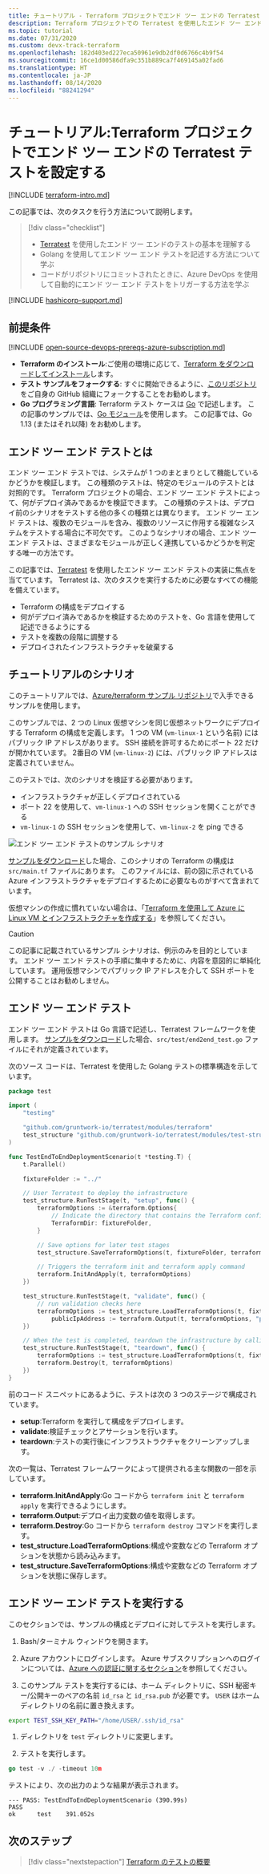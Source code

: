 ```yaml
---
title: チュートリアル - Terraform プロジェクトでエンド ツー エンドの Terratest テストを設定する
description: Terraform プロジェクトでの Terratest を使用したエンド ツー エンド テストの詳細について説明します。
ms.topic: tutorial
ms.date: 07/31/2020
ms.custom: devx-track-terraform
ms.openlocfilehash: 182d403ed227eca50961e9db2df0d6766c4b9f54
ms.sourcegitcommit: 16ce1d00586dfa9c351b889ca7f469145a02fad6
ms.translationtype: HT
ms.contentlocale: ja-JP
ms.lasthandoff: 08/14/2020
ms.locfileid: "88241294"
---
```

# <a name="tutorial-setup-end-to-end-terratest-testing-on-terraform-projects"></a>チュートリアル:Terraform プロジェクトでエンド ツー エンドの Terratest テストを設定する

[!INCLUDE [terraform-intro.md](includes/terraform-intro.md)]

この記事では、次のタスクを行う方法について説明します。

> [!div class="checklist"]
> * [Terratest](https://github.com/gruntwork-io/terratest) を使用したエンド ツー エンドのテストの基本を理解する
> * Golang を使用してエンド ツー エンド テストを記述する方法について学ぶ
> * コードがリポジトリにコミットされたときに、Azure DevOps を使用して自動的にエンド ツー エンド テストをトリガーする方法を学ぶ

[!INCLUDE [hashicorp-support.md](includes/hashicorp-support.md)]

## <a name="prerequisites"></a>前提条件

[!INCLUDE [open-source-devops-prereqs-azure-subscription.md](../includes/open-source-devops-prereqs-azure-subscription.md)]
- **Terraform のインストール**:ご使用の環境に応じて、[Terraform をダウンロードしてインストール](https://www.terraform.io/downloads.html)します。
- **テスト サンプルをフォークする**: すぐに開始できるように、[このリポジトリ](https://github.com/Azure/terraform)をご自身の GitHub 組織にフォークすることをお勧めします。
- **Go プログラミング言語**: Terraform テスト ケースは [Go](https://golang.org/dl/) で記述します。 この記事のサンプルでは、[Go モジュール](https://blog.golang.org/using-go-modules)を使用します。 この記事では、Go 1.13 (またはそれ以降) をお勧めします。

## <a name="what-is-end-to-end-testing"></a>エンド ツー エンド テストとは

エンド ツー エンド テストでは、システムが 1 つのまとまりとして機能しているかどうかを検証します。 この種類のテストは、特定のモジュールのテストとは対照的です。 Terraform プロジェクトの場合、エンド ツー エンド テストによって、何がデプロイ済みであるかを検証できます。 この種類のテストは、デプロイ前のシナリオをテストする他の多くの種類とは異なります。 エンド ツー エンド テストは、複数のモジュールを含み、複数のリソースに作用する複雑なシステムをテストする場合に不可欠です。 このようなシナリオの場合、エンド ツー エンド テストは、さまざまなモジュールが正しく連携しているかどうかを判定する唯一の方法です。

この記事では、[Terratest](https://github.com/gruntwork-io/terratest) を使用したエンド ツー エンド テストの実装に焦点を当てています。 Terratest は、次のタスクを実行するために必要なすべての機能を備えています。

- Terraform の構成をデプロイする
- 何がデプロイ済みであるかを検証するためのテストを、Go 言語を使用して記述できるようにする
- テストを複数の段階に調整する
- デプロイされたインフラストラクチャを破棄する

## <a name="tutorial-scenario"></a>チュートリアルのシナリオ

このチュートリアルでは、[Azure/terraform サンプル リポジトリ](https://github.com/Azure/terraform/blob/master/samples/end-to-end-testing/README.md)で入手できるサンプルを使用します。

このサンプルでは、2 つの Linux 仮想マシンを同じ仮想ネットワークにデプロイする Terraform の構成を定義します。 1 つの VM (`vm-linux-1` という名前) にはパブリック IP アドレスがあります。 SSH 接続を許可するためにポート 22 だけが開かれています。 2番目の VM (`vm-linux-2`) には、パブリック IP アドレスは定義されていません。

このテストでは、次のシナリオを検証する必要があります。

- インフラストラクチャが正しくデプロイされている
- ポート 22 を使用して、`vm-linux-1` への SSH セッションを開くことができる
- `vm-linux-1` の SSH セッションを使用して、`vm-linux-2` を ping できる

![エンド ツー エンド テストのサンプル シナリオ](media/best-practices-end-to-end-testing/scenario.png)

[サンプルをダウンロード](#prerequisites)した場合、このシナリオの Terraform の構成は `src/main.tf` ファイルにあります。 このファイルには、前の図に示されている Azure インフラストラクチャをデプロイするために必要なものがすべて含まれています。

仮想マシンの作成に慣れていない場合は、「[Terraform を使用して Azure に Linux VM とインフラストラクチャを作成する](create-linux-virtual-machine-with-infrastructure.md)」を参照してください。

> [!CAUTION]
> この記事に記載されているサンプル シナリオは、例示のみを目的としています。 エンド ツー エンド テストの手順に集中するために、内容を意図的に単純化しています。 運用仮想マシンでパブリック IP アドレスを介して SSH ポートを公開することはお勧めしません。

## <a name="end-to-end-test"></a>エンド ツー エンド テスト

エンド ツー エンド テストは Go 言語で記述し、Terratest フレームワークを使用します。 [サンプルをダウンロード](#prerequisites)した場合、`src/test/end2end_test.go` ファイルにそれが定義されています。

次のソース コードは、Terratest を使用した Golang テストの標準構造を示しています。

```Go
package test

import (
    "testing"

    "github.com/gruntwork-io/terratest/modules/terraform"
    test_structure "github.com/gruntwork-io/terratest/modules/test-structure"
)

func TestEndToEndDeploymentScenario(t *testing.T) {
    t.Parallel()

    fixtureFolder := "../"

    // User Terratest to deploy the infrastructure
    test_structure.RunTestStage(t, "setup", func() {
        terraformOptions := &terraform.Options{
            // Indicate the directory that contains the Terraform configuration to deploy
            TerraformDir: fixtureFolder,
        }

        // Save options for later test stages
        test_structure.SaveTerraformOptions(t, fixtureFolder, terraformOptions)

        // Triggers the terraform init and terraform apply command
        terraform.InitAndApply(t, terraformOptions)
    })

    test_structure.RunTestStage(t, "validate", func() {
        // run validation checks here
        terraformOptions := test_structure.LoadTerraformOptions(t, fixtureFolder)
            publicIpAddress := terraform.Output(t, terraformOptions, "public_ip_address")
    })

    // When the test is completed, teardown the infrastructure by calling terraform destroy
    test_structure.RunTestStage(t, "teardown", func() {
        terraformOptions := test_structure.LoadTerraformOptions(t, fixtureFolder)
        terraform.Destroy(t, terraformOptions)
    })
}
```

前のコード スニペットにあるように、テストは次の 3 つのステージで構成されています。

- **setup**:Terraform を実行して構成をデプロイします。
- **validate**:検証チェックとアサーションを行います。
- **teardown**:テストの実行後にインフラストラクチャをクリーンアップします。

次の一覧は、Terratest フレームワークによって提供される主な関数の一部を示しています。

- **terraform.InitAndApply**:Go コードから `terraform init` と `terraform apply` を実行できるようにします。
- **terraform.Output**:デプロイ出力変数の値を取得します。
- **terraform.Destroy**:Go コードから `terraform destroy` コマンドを実行します。
- **test_structure.LoadTerraformOptions**:構成や変数などの Terraform オプションを状態から読み込みます。
- **test_structure.SaveTerraformOptions**:構成や変数などの Terraform オプションを状態に保存します。

## <a name="run-the-end-to-end-test"></a>エンド ツー エンド テストを実行する

このセクションでは、サンプルの構成とデプロイに対してテストを実行します。 

1. Bash/ターミナル ウィンドウを開きます。

1. Azure アカウントにログインします。 Azure サブスクリプションへのログインについては、[Azure への認証に関するセクション](get-started-cloud-shell.md#authenticate-to-azure)を参照してください。

1. このサンプル テストを実行するには、ホーム ディレクトリに、SSH 秘密キー/公開キーのペアの名前 `id_rsa` と `id_rsa.pub` が必要です。 `USER` はホーム ディレクトリの名前に置き換えます。

```bash
export TEST_SSH_KEY_PATH="/home/USER/.ssh/id_rsa"
```

1. ディレクトリを `test` ディレクトリに変更します。

1. テストを実行します。

```go
go test -v ./ -timeout 10m
```

テストにより、次の出力のような結果が表示されます。

```output
--- PASS: TestEndToEndDeploymentScenario (390.99s)
PASS
ok      test    391.052s
```

## <a name="next-steps"></a>次のステップ

> [!div class="nextstepaction"]
> [Terraform のテストの概要](best-practices-testing-overview.md)